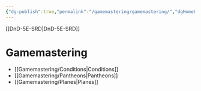 ```yaml
---
{"dg-publish":true,"permalink":"/gamemastering/gamemastering/","dgHomeLink":false,"dgPassFrontmatter":true}
---
```


[[DnD-5E-SRD|DnD-5E-SRD]]
# Gamemastering 
- [[Gamemastering/Conditions|Conditions]]
- [[Gamemastering/Pantheons|Pantheons]]
- [[Gamemastering/Planes|Planes]]
